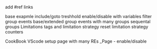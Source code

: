 add #ref links

base exapmle
    include/goto
    treshhold
    enable/disable
        with variables
    filter
    group events
        base/extended group
        events with many groups
        sequental groups
    Limitations
        tags and limitation strategy
        reset limitation strategy counters

CookBook
    VScode setup
    page with many REs _Page
    - enable/disable
